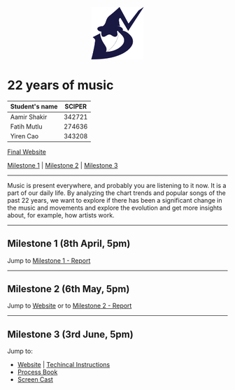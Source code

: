 <p align="center">
  <img width="120" height="120" src="docs/src/imgs/logo.svg">
</p>

# 22 years of music

| Student's name | SCIPER |
| -------------- | ------ |
| Aamir Shakir | 342721 |
| Fatih Mutlu | 274636 |
| Yiren Cao | 343208 |

[Final Website](https://com-480-data-visualization.github.io/datavis-project-2022-vizards/)

[Milestone 1](/milestones/milestone1.md) | [Milestone 2](/milestones/milestone2.md) | [Milestone 3](/milestones/processbook.pdf)

---

Music is present everywhere, and probably you are listening to it now. It is a part of our daily life. By analyzing the chart trends and popular songs of the past 22 years, we want to explore if there has been a significant change in the music and movements and explore the evolution and get more insights about, for example, how artists work. 

---

## Milestone 1 (8th April, 5pm)

Jump to [Milestone 1 - Report](/milestones/milestone1.md)

---

## Milestone 2 (6th May, 5pm)

Jump to [Website](https://com-480-data-visualization.github.io/datavis-project-2022-vizards/) or to [Milestone 2 - Report](/milestones/milestone2.md)

---

## Milestone 3 (3rd June, 5pm)

Jump to:

- [Website](https://com-480-data-visualization.github.io/datavis-project-2022-vizards/) | [Techincal Instructions](docs/)
- [Process Book](/milestones/processbook.pdf)
- [Screen Cast]()
